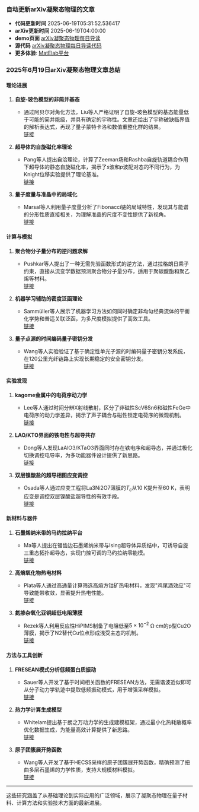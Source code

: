 ### 自动更新arXiv凝聚态物理的文章
  - **代码更新时间** 2025-06-19T05:31:52.536417
  - **arXiv更新时间** 2025-06-19T04:00:00
  - **demo页面** [arXiv凝聚态物理每日导读](https://iopwsy.github.io/arXiv_cond-mat/)
  - **源代码** [arXiv凝聚态物理每日导读代码](https://github.com/iopwsy/arXiv_cond-mat/)
  - **更多体验**: [MatElab平台](https://in.iphy.ac.cn/eln/#/recday)

### 2025年6月19日arXiv凝聚态物理文章总结

#### **理论进展**
1. **自旋-玻色模型的非简并基态**  
   - 通过阿贝尔对角化方法，Liu等人严格证明了自旋-玻色模型的基态能量低于可能的简并能级，并具有确定的宇称性。文章还给出了宇称破缺临界值的解析表达式，再现了量子蒙特卡洛和数值重整化群的结果。  
   [链接](https://arxiv.org/abs/2506.14818)

2. **超导体的自旋磁化率理论**  
   - Pang等人提出自洽理论，计算了Zeeman场和Rashba自旋轨道耦合作用下超导体的静态自旋磁化率，揭示了$s$波和$p$波配对态的不同行为，为Knight位移实验提供了理论基准。  
   [链接](https://arxiv.org/abs/2506.15056)

3. **量子度量与准晶中的局域化**  
   - Marsal等人利用量子度量分析了Fibonacci链的局域特性，发现其与能谱的分形性质直接相关，为理解准晶的尺度不变性提供了新视角。  
   [链接](https://arxiv.org/abs/2506.15575)

#### **计算与模拟**
1. **聚合物分子量分布的逆问题求解**  
   - Pushkar等人提出了一种无需先验函数形式的逆方法，通过拉格朗日乘子约束，直接从流变学数据预测聚合物分子量分布，适用于聚碳酸酯和聚乙烯等材料。  
   [链接](https://arxiv.org/abs/2506.14926)

2. **机器学习辅助的密度泛函理论**  
   - Sammüller等人展示了机器学习方法如何同时确定非均匀经典流体的平衡化学势和普适关联泛函，为多尺度模拟提供了高效工具。  
   [链接](https://arxiv.org/abs/2506.15608)

3. **量子点源的时间编码量子密钥分发**  
   - Wang等人实验验证了基于确定性单光子源的时编码量子密钥分发系统，在120公里光纤链路上实现长期稳定的安全密钥分发。  
   [链接](https://arxiv.org/abs/2506.15520)

#### **实验发现**
1. **kagome金属中的电荷序动力学**  
   - Lee等人通过时间分辨X射线散射，区分了非磁性ScV6Sn6和磁性FeGe中电荷序的动力学差异，揭示了声子耦合与磁性锁定电荷序的微观机制。  
   [链接](https://arxiv.org/abs/2506.14888)

2. **LAO/KTO界面的铁电性与超导共存**  
   - Dong等人发现LaAlO3/KTaO3界面同时存在铁电序和超导态，并通过极化切换调控电导率，为多功能器件设计提供了新思路。  
   [链接](https://arxiv.org/abs/2506.15062)

3. **双层镍酸盐的超导相图应变调控**  
   - Osada等人通过应变工程将La3Ni2O7薄膜的$T_c$从10 K提升至60 K，表明应变是调控双层镍酸盐超导性的有效手段。  
   [链接](https://arxiv.org/abs/2506.15319)

#### **新材料与器件**
1. **石墨烯纳米带的马约拉纳平台**  
   - Ma等人提出在锯齿边石墨烯纳米带与Ising超导体异质结中，可诱导自旋三重态拓扑超导态，实现门控可调的马约拉纳零能模。  
   [链接](https://arxiv.org/abs/2506.14999)

2. **高熵氧化物热电材料**  
   - Plata等人通过高通量计算筛选高熵方钴矿热电材料，发现"鸡尾酒效应"可导致能带收敛，显著提升热电性能。  
   [链接](https://arxiv.org/abs/2506.15324)

3. **氮掺杂氧化亚铜超低电阻薄膜**  
   - Rezek等人利用反应性HiPIMS制备了电阻低至$5\times10^{-2}$ Ω·cm的p型Cu2O薄膜，揭示了N2替代Cu位点形成浅受主态的机制。  
   [链接](https://arxiv.org/abs/2506.15275)

#### **方法与工具创新**
1. **FRESEAN模式分析低频蛋白质振动**  
   - Sauer等人开发了基于时间相关函数的FRESEAN方法，无需谐波近似即可从分子动力学轨迹中提取低频振动模式，用于增强采样模拟。  
   [链接](https://arxiv.org/abs/2506.15109)

2. **热力学计算生成模型**  
   - Whitelam提出基于朗之万动力学的生成建模框架，通过最小化热耗散概率优化数据生成，为能量高效计算提供了新思路。  
   [链接](https://arxiv.org/abs/2506.15121)

3. **原子团簇展开势函数**  
   - Wang等人开发了基于HECSS采样的原子团簇展开势函数，精确预测了扭曲多层石墨烯的力学性质，支持大规模材料模拟。  
   [链接](https://arxiv.org/abs/2506.15061)

---

这些研究涵盖了从基础理论到实际应用的广泛领域，展示了凝聚态物理在量子材料、计算方法和实验技术方面的最新进展。